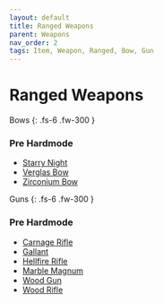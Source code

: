 ```yaml
---
layout: default
title: Ranged Weapons
parent: Weapons
nav_order: 2
tags: Item, Weapon, Ranged, Bow, Gun
---
```


# Ranged Weapons

Bows
{: .fs-6 .fw-300 }
### Pre Hardmode
- [Starry Night](https://ricklugtigheid.github.io/SupernovaMod/docs/items/weapons/starry_night)
- [Verglas Bow](https://ricklugtigheid.github.io/SupernovaMod/docs/items/weapons/verglas_bow)
- [Zirconium Bow](https://ricklugtigheid.github.io/SupernovaMod/docs/items/weapons/zirconium_bow)


Guns
{: .fs-6 .fw-300 }
### Pre Hardmode
- [Carnage Rifle](https://ricklugtigheid.github.io/SupernovaMod/docs/items/weapons/carnage_rifle)
- [Gallant](https://ricklugtigheid.github.io/SupernovaMod/docs/items/weapons/gallant)
- [Hellfire Rifle](https://ricklugtigheid.github.io/SupernovaMod/docs/items/weapons/hellfire_rifle)
- [Marble Magnum](https://ricklugtigheid.github.io/SupernovaMod/docs/items/weapons/marble_magnum)
- [Wood Gun](https://ricklugtigheid.github.io/SupernovaMod/docs/items/weapons/wood_gun)
- [Wood Rifle](https://ricklugtigheid.github.io/SupernovaMod/docs/items/weapons/wood_rifle)